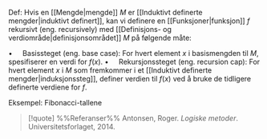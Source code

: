 Def:
Hvis en [[Mengde|mengde]] $M$ er [[Induktivt definerte mengder|induktivt definert]], kan vi definere en [[Funksjoner|funksjon]] $f$ rekursivt (eng. recursively) med [[Definisjons- og verdiområde|definisjonsområdet]] $M$ på følgende måte:

$\bullet\quad$ Basissteget (eng. base case): For hvert element $x$ i basismengden til $M$, spesifiserer en verdi for $f(x)$. 
$\bullet\quad$ Rekursjonssteget (eng. recursion cap): For hvert element $x$ i $M$ som fremkommer i et [[Induktivt definerte mengder|induksjonssteg]], definer verdien til $f(x)$ ved å bruke de tidligere definerte verdiene for $f$. 

Eksempel:
Fibonacci-tallene

> [!quote] %%Referanser%%
Antonsen, Roger. *Logiske metoder*. Universitetsforlaget, 2014.